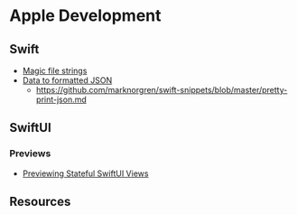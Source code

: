 
# Apple Development

## Swift

- [Magic file strings](https://github.com/apple/swift-evolution/blob/main/proposals/0285-ease-pound-file-transition.md)
- [Data to formatted JSON](https://www.swiftjectivec.com/dumping-api-data-as-json-string-in-swift/)
    - https://github.com/marknorgren/swift-snippets/blob/master/pretty-print-json.md


## SwiftUI

### Previews

- [Previewing Stateful SwiftUI Views](https://peterfriese.dev/posts/swiftui-previews-interactive/)





## Resources

